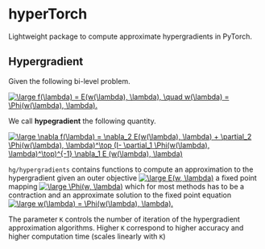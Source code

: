 # hyperTorch

Lightweight package to compute approximate hypergradients in PyTorch.

## Hypergradient
Given the following bi-level problem.

<a href="https://www.codecogs.com/eqnedit.php?latex=\dpi{110}&space;\large&space;f(\lambda)&space;=&space;E(w(\lambda),&space;\lambda),&space;\quad&space;w(\lambda)&space;=&space;\Phi(w(\lambda),&space;\lambda)." target="_blank"><img src="https://latex.codecogs.com/gif.latex?\dpi{110}&space;\large&space;f(\lambda)&space;=&space;E(w(\lambda),&space;\lambda),&space;\quad&space;w(\lambda)&space;=&space;\Phi(w(\lambda),&space;\lambda)." title="\large f(\lambda) = E(w(\lambda), \lambda), \quad w(\lambda) = \Phi(w(\lambda), \lambda)." /></a>

We call **hypegradient** the following quantity.

<a href="https://www.codecogs.com/eqnedit.php?latex=\dpi{110}&space;\large&space;\nabla&space;f(\lambda)&space;=&space;\nabla_2&space;E(w(\lambda),&space;\lambda)&space;&plus;&space;\partial_2&space;\Phi(w(\lambda),&space;\lambda)^\top&space;(I-&space;\partial_1&space;\Phi(w(\lambda),&space;\lambda)^\top)^{-1}&space;\nabla_1&space;E&space;(w(\lambda),&space;\lambda)" target="_blank"><img src="https://latex.codecogs.com/gif.latex?\dpi{110}&space;\large&space;\nabla&space;f(\lambda)&space;=&space;\nabla_2&space;E(w(\lambda),&space;\lambda)&space;&plus;&space;\partial_2&space;\Phi(w(\lambda),&space;\lambda)^\top&space;(I-&space;\partial_1&space;\Phi(w(\lambda),&space;\lambda)^\top)^{-1}&space;\nabla_1&space;E&space;(w(\lambda),&space;\lambda)" title="\large \nabla f(\lambda) = \nabla_2 E(w(\lambda), \lambda) + \partial_2 \Phi(w(\lambda), \lambda)^\top (I- \partial_1 \Phi(w(\lambda), \lambda)^\top)^{-1} \nabla_1 E (w(\lambda), \lambda)" /></a>

 `hg/hypergradients`  contains functions to compute an approximation to the hypergradient
  given an outer objective
  <a href="https://www.codecogs.com/eqnedit.php?latex=\large&space;E(w,&space;\lambda)" target="_blank"><img src="https://latex.codecogs.com/gif.latex?\large&space;E(w,&space;\lambda)" title="\large E(w, \lambda)" /></a>
  a fixed point mapping 
  <a href="https://www.codecogs.com/eqnedit.php?latex=\large&space;\Phi(w,&space;\lambda)" target="_blank"><img src="https://latex.codecogs.com/gif.latex?\large&space;\Phi(w,&space;\lambda)" title="\large \Phi(w, \lambda)" /></a>
  which for most methods has to be a contraction and an approximate solution to the fixed point equation <a href="https://www.codecogs.com/eqnedit.php?latex=\large&space;w(\lambda)&space;=&space;\Phi(w(\lambda),&space;\lambda)." target="_blank"><img src="https://latex.codecogs.com/gif.latex?\large&space;w(\lambda)&space;=&space;\Phi(w(\lambda),&space;\lambda)." title="\large w(\lambda) = \Phi(w(\lambda), \lambda)." /></a>

The parameter `K` controls the number of iteration of the  hypergradient approximation algorithms.
Higher `K` correspond to higher accuracy and higher computation time (scales linearly with `K`)